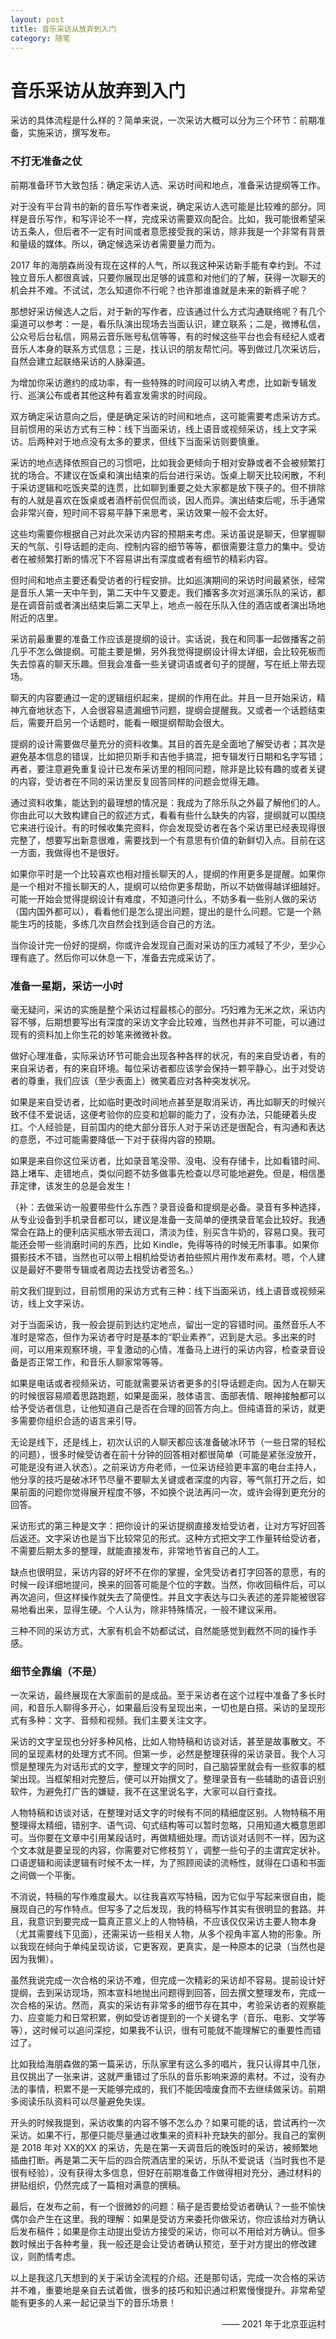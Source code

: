 ```yaml
---
layout: post
title: 音乐采访从放弃到入门
category: 随笔
---
```


# 音乐采访从放弃到入门

采访的具体流程是什么样的？简单来说，一次采访大概可以分为三个环节：前期准备，实施采访，撰写发布。

### 不打无准备之仗

前期准备环节大致包括：确定采访人选、采访时间和地点，准备采访提纲等工作。

对于没有平台背书的新的音乐写作者来说，确定采访人选可能是比较难的部分。同样是音乐写作，和写评论不一样，完成采访需要双向配合。比如，我可能很希望采访五条人，但后者不一定有时间或者意愿接受我的采访，除非我是一个非常有背景和量级的媒体。所以，确定候选采访者需要量力而为。

2017 年的海朋森尚没有现在这样的人气，所以我这种采访新手能有幸约到。不过独立音乐人都很真诚，只要你展现出足够的诚意和对他们的了解，获得一次聊天的机会并不难。不试试，怎么知道你不行呢？也许那谁谁就是未来的新裤子呢？

那想好采访候选人之后，对于新的写作者，应该通过什么方式沟通联络呢？有几个渠道可以参考：一是，看乐队演出现场去当面认识，建立联系；二是，微博私信，公众号后台私信，网易云音乐账号私信等等，有的时候这些平台也会有经纪人或者音乐人本身的联系方式信息；三是，找认识的朋友帮忙问。等到做过几次采访后，自然会建立起联络采访的人脉渠道。

为增加你采访邀约的成功率，有一些特殊的时间段可以纳入考虑，比如新专辑发行、巡演公布或者其他这种有着宣发需求的时间段。

双方确定采访意向之后，便是确定采访的时间和地点，这可能需要考虑采访方式。目前惯用的采访方式有三种：线下当面采访，线上语音或视频采访，线上文字采访。后两种对于地点没有太多的要求，但线下当面采访则要慎重。

采访的地点选择依照自己的习惯吧，比如我会更倾向于相对安静或者不会被频繁打扰的场合。不建议在饭桌和演出结束的后台进行采访。饭桌上聊天比较闲散，不利于采访逻辑和吃饭夹菜的连贯，比如聊到重要之处大家都是放下筷子的。但不排除有的人就是喜欢在饭桌或者酒杯前侃侃而谈，因人而异。演出结束后呢，乐手通常会非常兴奋，短时间不容易平静下来思考，采访效果一般不会太好。

这些均需要你根据自己对此次采访内容的预期来考虑。采访虽说是聊天，但掌握聊天的气氛、引导话题的走向、控制内容的细节等等，都很需要注意力的集中。受访者在被频繁打断的情况下不容易讲出有深度或者有细节的精彩内容。

但时间和地点主要还看受访者的行程安排。比如巡演期间的采访时间最紧张，经常是音乐人第一天中午到，第二天中午又要走。我们播客多次对巡演乐队的采访，都是在调音前或者演出结束后第二天早上，地点一般在乐队入住的酒店或者演出场地附近的店里。

采访前最重要的准备工作应该是提纲的设计。实话说，我在和同事一起做播客之前几乎不怎么做提纲。可能主要是懒，另外我觉得提纲设计得太详细，会比较死板而失去惊喜的聊天乐趣。但我会准备一些关键词语或者句子的提醒，写在纸上带去现场。

聊天的内容要通过一定的逻辑组织起来，提纲的作用在此。并且一旦开始采访，精神亢奋地状态下，人会很容易遗漏细节问题，提纲会提醒我。又或者一个话题结束后，需要开启另一个话题时，能看一眼提纲帮助会很大。

提纲的设计需要做尽量充分的资料收集。其目的首先是全面地了解受访者；其次是避免基本信息的错误，比如把贝斯手和吉他手搞混，把专辑发行日期和名字写错；再者，要注意避免重复设计已发布采访里的相同问题，除非是比较有趣的或者关键的内容，受访者在不同的采访里反复回答同样的问题会觉得无趣。

通过资料收集，能达到的最理想的情况是：我成为了除乐队之外最了解他们的人。你由此可以大致构建自己的叙述方式，看看有些什么缺失的内容，提纲就可以围绕它来进行设计。有的时候收集完资料，你会发现受访者在各个采访里已经表现得很完整了，想要写出新意很难，需要找到一个有意思有价值的新鲜切入点。目前在这一方面，我做得也不是很好。

如果你平时是一个比较喜欢也相对擅长聊天的人，提纲的作用更多是提醒。如果你是一个相对不擅长聊天的人，提纲可以给你更多帮助，所以不妨做得越详细越好。可能一开始会觉得提纲设计有难度，不知道问什么，不妨多看一些别人做的采访（国内国外都可以），看看他们是怎么提出问题，提出的是什么问题。它是一个熟能生巧的技能，多练几次自然会找到适合自己的方法。

当你设计完一份好的提纲，你或许会发现自己面对采访的压力减轻了不少，至少心理有底了。然后你可以休息一下，准备去完成采访了。

### 准备一星期，采访一小时

毫无疑问，采访的实施是整个采访过程最核心的部分。巧妇难为无米之炊，采访内容不够，后期想要写出有深度的采访文字会比较难，当然也并非不可能，可以通过现有的资料加上你生花的妙笔来微微补救。

做好心理准备，实际采访环节可能会出现各种各样的状况，有的来自受访者，有的来自采访者，有的来自环境。每位采访者都应该学会保持一颗平静心，出于对受访者的尊重，我们应该（至少表面上）微笑着应对各种突发状况。

如果是来自受访者，比如临时更改时间地点甚至是取消采访，再比如聊天的时候兴致不佳不爱说话，这便考验你的应变和尬聊的能力了，没有办法，只能硬着头皮扛。个人经验是，目前国内的绝大部分音乐人对于采访还是很配合，有沟通和表达的意愿，不过可能需要降低一下对于获得内容的预期。

如果是来自你这位采访者，比如录音笔没带、没电、没有存储卡，比如看错时间、路上堵车、走错地点，类似问题不妨多做事先检查以尽可能地避免。但是，相信墨菲定律，该发生的总是会发生！

（补：去做采访一般要带些什么东西？录音设备和提纲是必备。录音有多种选择，从专业设备到手机录音都可以，建议是准备一支简单的便携录音笔会比较好。我通常会在路上的便利店买瓶水带去润口，清淡为佳，别买含牛奶的，容易口臭。我可能还会带一些消磨时间的东西，比如 Kindle，免得等待的时候无所事事。如果你摄影技术不错，当然也可以带上相机给受访者拍些照片用作发布素材。嗯，个人建议是最好不要带专辑或者周边去找受访者签名。）

前文我们提到过，目前惯用的采访方式有三种：线下当面采访，线上语音或视频采访，线上文字采访。

对于当面采访，我一般会提前到达约定地点，留出一定的容错时间。虽然音乐人不准时是常态，但作为采访者守时是基本的“职业素养”，迟到是大忌。多出来的时间，可以用来观察环境，平复激动的心情，准备马上进行的采访内容，检查录音设备是否正常工作，和音乐人聊家常等等。

如果是电话或者视频采访，可能就需要采访者更多的引导话题走向。因为人在聊天的时候很容易顺着思路跑题，如果是面采，肢体语言、面部表情、眼神接触都可以给予受访者信息，让他知道自己是否在合理的回答方向上。但纯语音的采访，就更多需要你组织合适的语言来引导。

无论是线下，还是线上，初次认识的人聊天都应该准备破冰环节（一些日常的轻松的问题），很多时候受访者在前十分钟的回答相对都很简单（可能是紧张没放开，可能是没有进入状态）。之前采访方舟老师，一位采访经验更丰富的电台主持人，他分享的技巧是破冰环节尽量不要聊太关键或者深度的内容，等气氛打开之后，如果前面的问题你觉得展开程度不够，不如换个说法再问一次，或许会得到更充分的回答。

采访形式的第三种是文字：把你设计的采访提纲直接发给受访者，让对方写好回答后返还。文字采访也是当下比较常见的形式。这种方式把文字工作量转给受访者，不需要后期太多的整理，就能直接发布，非常地节省自己的人工。

缺点也很明显，采访内容的好坏不在你的掌握，全凭受访者打字回答的意愿，有的时候一段详细地提问，换来的回答可能是个位的字数。当然，你收回稿件后，可以再次追问，但这样操作就失去了简便性。并且文字表达与口头表述的差异能被很容易地看出来，显得生硬。个人认为，除非特殊情况，一般不建议采用。

三种不同的采访方式，大家有机会不妨都试试，自然能感觉到截然不同的操作手感。

### 细节全靠编（不是）

一次采访，最终展现在大家面前的是成品。至于采访者在这个过程中准备了多长时间，和音乐人聊得多开心，如果最后没有呈现出来，一切也是白搭。采访的呈现形式有多种：文字、音频和视频。我们主要关注文字。

采访的文字呈现也分好多种风格，比如人物特稿和访谈对话，甚至是故事散文。不同的呈现素材的处理方式不同。但第一步，必然是整理获得的采访录音。我个人习惯是整理先为对话形式的文字，整理文字的同时，自己脑袋里就会有一些叙事的框架出现。当框架相对完整后，便可以开始撰文了。整理录音有一些辅助的语音识别软件，为避免打广告的嫌疑，我不在这里说名字，大家可以自行查找。

人物特稿和访谈对话，在整理对话文字的时候有不同的精细度区别。人物特稿不用整理得太精细，错别字、语气词、句式结构等可以暂时忽略，只用知道大概意思即可。当你要在文章中引用某段话时，再做精细处理。而访谈对话则不一样，因为这个文本就是要呈现的内容，你需要对它修枝剪丫，调整一些句子的主谓宾定状补。口语逻辑和阅读逻辑有时候不太一样，为了照顾阅读的流畅性，就得在口语和书面之间做一个平衡。

不消说，特稿的写作难度最大。以往我喜欢写特稿，因为它似乎写起来很自由，能展现自己的写作特点。但写多了之后发现，我的特稿写作其实有很明显的套路。并且，我意识到要完成一篇真正意义上的人物特稿，不应该仅仅采访主要人物本身（尤其需要线下见面），还需采访一些相关人物，从多个视角丰富人物的形象。所以我现在倾向于单纯呈现访谈，它更客观，更真实，是一种原本的记录（当然也是因为我懒）。

虽然我说完成一次合格的采访不难，但完成一次精彩的采访却不容易。提前设计好提纲，去到采访现场，照本宣科地抛出问题得到回答，回去撰文整理发布，完成一次合格的采访。然而，真实的采访有非常多的细节存在其中，考验采访者的观察能力、应变能力和日常积累，例如受访者提到的一个关键名字（音乐、电影、文学等等），这时候可以追问深挖，如果我不认识，很有可能就不能理解它的重要性而错过了。

比如我给海朋森做的第一篇采访，乐队家里有这么多的唱片，我只认得其中几张，且仅挑出了一张来讲，这就严重错过了乐队的音乐影响来源的素材。不过，没有办法的事情，积累不是一天能够完成的，我们不能因噎废食而不去继续做采访。前期多阅读乐队资料可以尽量避免失误。

开头的时候我提到，采访收集的内容不够不怎么办？如果可能的话，尝试再约一次采访。如果不行，那便只能尽量通过收集来的资料补充缺失的部分。我自己的案例是 2018 年对 XX的XX 的采访，先是在第一天调音后的晚饭时的采访，被频繁地插曲打断。再是第二天午后的四合院酒店里的采访，乐队不爱说话（当时我也不是很有经验），没有获得太多信息，但好在前期准备工作做得相对充分，通过材料的拼贴组织，仍然完成了一篇相对满意的撰稿。

最后，在发布之前，有一个很微妙的问题：稿子是否要给受访者确认？一些不愉快偶尔会产生在这里。我的理解：如果是受访方来委托你做采访，你应该给对方确认后发布稿件；如果是你主动提出受访方接受的采访，你可以不用给对方确认。但多数时候出于各种考量，我一般还是会让受访者确认预览，至于对方提出的修改建议，则酌情考虑。

以上是我这几天想到的关于采访全流程的介绍。还是那句话，完成一次合格的采访并不难，重要地是亲自去试着做，很多的技巧和知识通过积累慢慢提升。非常希望能有更多的人来一起记录当下的音乐场景！

<p align="right">—— 2021 年于北京亚运村</p>
